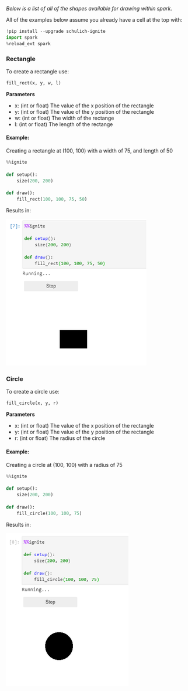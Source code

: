 *Below is a list of all of the shapes available for drawing within spark.*

All of the examples below assume you already have a cell at the top with:

```python
!pip install --upgrade schulich-ignite
import spark
%reload_ext spark
```

### Rectangle

To create a rectangle use:

```python
fill_rect(x, y, w, l)
```

**Parameters**

- x: (int or float) The value of the x position of the rectangle
- y: (int or float) The value of the y position of the rectangle
- w: (int or float) The width of the rectange
- l: (int or float) The length of the rectange

#### Example:

Creating a rectangle at (100, 100) with a width of 75, and length of 50


```python
%%ignite

def setup():
    size(200, 200)

def draw():
    fill_rect(100, 100, 75, 50)
```

Results in:

![fill_rect() example](./img/fill_rect.png)

### Circle

To create a circle use:

```python
fill_circle(x, y, r)
```

**Parameters**

- x: (int or float) The value of the x position of the rectangle
- y: (int or float) The value of the y position of the rectangle
- r: (int or float) The radius of the circle

#### Example:

Creating a circle at (100, 100) with a radius of 75


```python
%%ignite

def setup():
    size(200, 200)

def draw():
    fill_circle(100, 100, 75)
```

Results in:

![fill_circle() example](./img/fill_circle.png)
